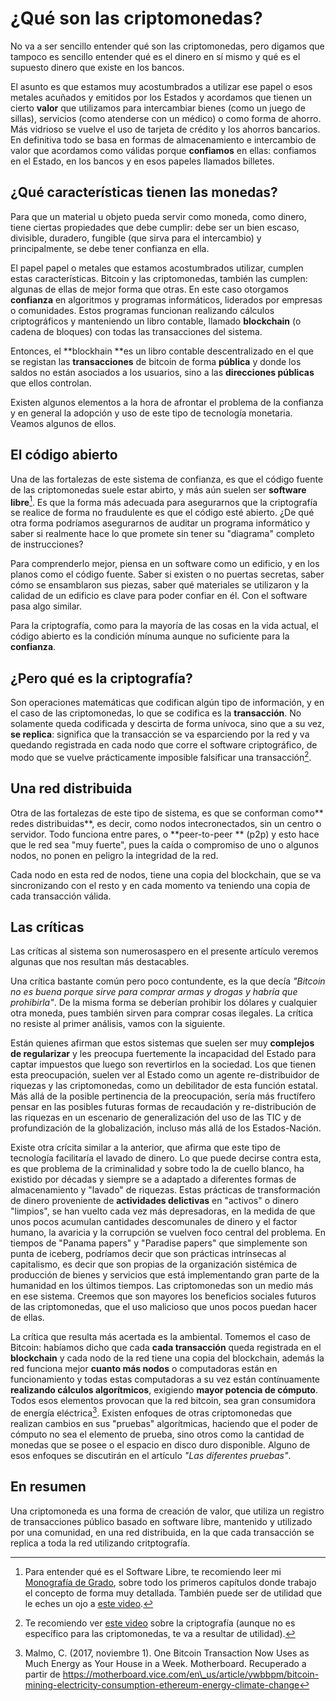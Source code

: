 # ¿Qué son las criptomonedas?

No va a ser sencillo entender qué son las criptomonedas, pero digamos que tampoco es sencillo entender qué es el dinero en sí mismo y qué es el supuesto dinero que existe en los bancos.

El asunto es que estamos muy acostumbrados a utilizar ese papel o esos metales acuñados y emitidos por los Estados y acordamos que tienen un cierto **valor** que utilizamos para intercambiar bienes \(como un juego de sillas\), servicios \(como atenderse con un médico\) o como forma de ahorro. Más vidrioso se vuelve el uso de tarjeta de crédito y los ahorros bancarios. En definitiva todo se basa en formas de almacenamiento e intercambio de valor que acordamos como válidas porque **confiamos** en ellas: confiamos en el Estado, en los bancos y en esos papeles llamados billetes.

## ¿Qué características tienen las monedas?

Para que un material u objeto pueda servir como moneda, como dinero, tiene ciertas propiedades que debe cumplir: debe ser un bien escaso, divisible, duradero, fungible \(que sirva para el intercambio\) y principalmente, se debe tener confianza en ella.

El papel  papel o metales que estamos acostumbrados  utilizar, cumplen estas características. Bitcoin y las criptomonedas, también las cumplen: algunas de ellas de mejor forma que otras. En este caso otorgamos **confianza**  en algoritmos y programas informáticos, liderados por empresas o comunidades. Estos programas funcionan realizando cálculos criptográficos y manteniendo un libro contable, llamado **blockchain** \(o cadena de bloques\) con todas las transacciones del sistema.

Entonces, el **blockhain **es un libro contable descentralizado en el que se registan las **transacciones** de bitcoin de forma **pública** y donde los saldos no están asociados a los usuarios, sino a las **direcciones públicas** que ellos controlan.

Existen algunos elementos a la hora de afrontar el problema de la confianza y en general la adopción y uso de este tipo de tecnología monetaria. Veamos algunos de ellos.

## El código abierto

Una de las fortalezas de este sistema de confianza, es que el código fuente de las criptomonedas suele estar abirto, y  más aún suelen ser **software libre**[^1]. Es que la forma más adecuada para asegurarnos que la criptografía se realice de forma no fraudulente es que el código esté abierto. ¿De qué otra forma podríamos asegurarnos de auditar un programa informático y saber si realmente hace lo que promete sin tener su "diagrama" completo de instrucciones?

Para comprenderlo mejor, piensa en un software como un edificio, y en los planos como el código fuente. Saber si existen o no puertas secretas, saber cómo se ensamblaron sus piezas, saber qué materiales se utilizaron y la calidad de un edificio es clave para poder confiar en él. Con el software pasa algo similar.

Para la criptografía, como para la mayoría de las cosas en la vida actual, el código abierto es la condición mínuma aunque no suficiente para la **confianza**.

## ¿Pero qué es la criptografía?

Son operaciones matemáticas que codifican algún tipo de información, y en el caso de las criptomonedas, lo que se codifica es la **transacción**. No solamente queda codificada y descirta de forma unívoca, sino que a su vez, **se replica**: significa que la transacción se va esparciendo por la red y va quedando registrada en cada nodo que corre el software criptográfico, de modo que se vuelve prácticamente imposible falsificar una transacción[^2].

## Una red distribuida

Otra de las fortalezas de este tipo de sistema, es que se conforman como** redes distribuidas**, es decir, como nodos intecronectados, sin un centro o servidor. Todo funciona entre pares, o **peer-to-peer ** \(p2p\) y esto hace que le red sea "muy fuerte", pues la caída o compromiso de uno o algunos nodos, no ponen en peligro la integridad de la red.

Cada nodo en esta red de nodos, tiene una copia del blockchain, que se va sincronizando con el resto y en cada momento va teniendo una copia de cada transacción válida.

## Las críticas

Las críticas al sistema son numerosaspero en el presente artículo veremos algunas que nos resultan más destacables.

Una crítica bastante común pero poco contundente, es la que decía _"Bitcoin no es buena porque sirve para comprar armas y drogas y habría que prohibirla"_. De la misma forma se deberían prohibir los dólares y cualquier otra moneda, pues también sirven para comprar cosas ilegales. La crítica no resiste al primer análisis, vamos con la siguiente.

Están quienes afirman que estos sistemas que suelen ser muy **complejos de regularizar** y les preocupa fuertemente la incapacidad del Estado para captar impuestos que luego son revertirlos en la sociedad. Los que tienen esta preocupación, suelen ver al Estado como un agente re-distribuidor de riquezas y las criptomonedas, como un debilitador de esta función estatal. Más allá de la posible pertinencia de la preocupación, sería más fructífero pensar en las posibles futuras formas de recaudación y re-distribución de las riquezas en un escenario de generalización del uso de las TIC y de profundización de la globalización, incluso más allá de los Estados-Nación.

Existe otra crícita similar a la anterior, que afirma que este tipo de tecnología facilitaría el lavado de dinero. Lo que puede decirse contra esta, es que problema de la criminalidad y sobre todo la de cuello blanco, ha existido por décadas y siempre se a adaptado a diferentes formas de almacenamiento y "lavado" de riquezas. Estas prácticas de transformación de dinero proveniente de **actividades delictivas** en "activos" o dinero "limpios", se han vuelto cada vez más depresadoras, en la medida de que unos pocos acumulan cantidades descomunales de dinero y el factor humano, la avaricia y la corrupción se vuelven foco central del problema. En tiempos de "Panama papers" y "Paradise papers" que simplemente son punta de iceberg, podríamos decir que son prácticas intrínsecas al capitalismo, es decir que son propias de la organización sistémica de producción de bienes y servicios que está implementando gran parte de la humanidad en los últimos tiempos. Las criptomonedas son un medio más en ese sistema. Creemos que son mayores los beneficios sociales futuros de las criptomonedas, que el uso malicioso que unos pocos puedan hacer de ellas.

La crítica que resulta más acertada es la ambiental. Tomemos el caso de Bitcoin: habíamos dicho que cada **cada transacción** queda registrada en el **blockchain** y cada nodo de la red tiene una copia del blockchain, además la red funciona mejor **cuanto más nodos** o computadoras están en funcionamiento y todas estas computadoras a su vez están contínuamente **realizando cálculos algorítmicos**, exigiendo **mayor potencia de cómputo**. Todos esos elementos provocan que la red bitcoin, sea gran consumidora de energía eléctrica[^3]. Existen enfoques de otras criptomonedas que realizan cambios en sus "pruebas" algorítmicas, haciendo que el poder de cómputo no sea el elemento de prueba, sino otros como la cantidad de monedas que se posee o el espacio en disco duro disponible. Alguno de esos enfoques se discutirán en el artículo _"Las diferentes pruebas"_.

## En resumen

Una criptomoneda es una forma de creación de valor, que utiliza un registro de transacciones público basado en software libre, mantenido y utilizado por una comunidad, en una red distribuida, en la que cada transacción se replica a toda la red utilizando critptografía.



[^1]: Para entender qué es el Software Libre, te recomiendo leer mi [Monografía de Grado](http://wiki.lupa18.org/lib/exe/fetch.php?media=tesis:monografia-grado-2011.pdf), sobre todo los primeros capítulos donde trabajo el concepto de forma muy detallada. También puede ser de utilidad que le eches un ojo a [este video](http://tv.uvigo.es/es/video/mm/15835.html). 

[^2]: Te recomiendo ver [este video](https://www.youtube.com/watch?v=Q8K311s7EiM) sobre la criptografía \(aunque no es específico para las criptomonedas, te va a resultar de utilidad\). 

[^3]: Malmo, C. \(2017, noviembre 1\). One Bitcoin Transaction Now Uses as Much Energy as Your House in a Week. Motherboard. Recuperado a partir de https://motherboard.vice.com/en\_us/article/ywbbpm/bitcoin-mining-electricity-consumption-ethereum-energy-climate-change

